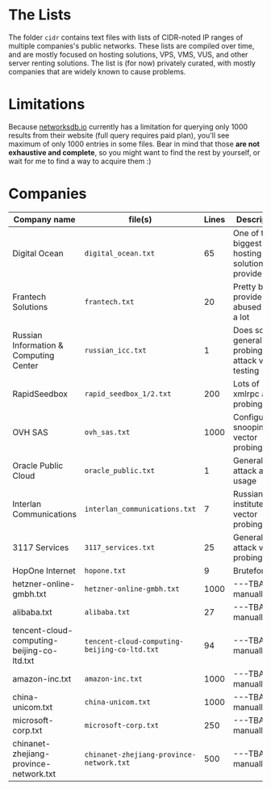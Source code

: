 # The Lists
The folder `cidr` contains text files with lists of CIDR-noted IP ranges of multiple companies's public networks. These lists are compiled over time, and are mostly focused on hosting solutions, VPS, VMS, VUS, and other server renting solutions. The list is (for now) privately curated, with mostly companies that are widely known to cause problems. 

# Limitations
Because [networksdb.io](https://networksdb.io) currently has a limitation for querying only 1000 results from their website (full query requires paid plan), you'll see maximum of only 1000 entries in some files. Bear in mind that those __are not exhaustive and complete__, so you might want to find the rest by yourself, or wait for me to find a way to acquire them :)

# Companies
| Company name | file(s) | Lines | Description |
| --- | --- | --- | --- |
| Digital Ocean | `digital_ocean.txt` | 65 | One of the biggest hosting solutions provider |
| Frantech Solutions | `frantech.txt` | 20 | Pretty big provider, abused quite a lot |
| Russian Information & Computing Center | `russian_icc.txt` | 1 | Does some general probing and attack vector testing |
| RapidSeedbox | `rapid_seedbox_1/2.txt` | 200 | Lots of xmlrpc and probing |
| OVH SAS | `ovh_sas.txt` | 1000 | Configuration snooping and vector probing |
| Oracle Public Cloud | `oracle_public.txt` | 1 | General attack and usage |
| Interlan Communications | `interlan_communications.txt` | 7 | Russian institute, vector probing |
| 3117 Services | `3117_services.txt` | 25 | General attack vector probing |
| HopOne Internet | `hopone.txt` | 9 | Bruteforcing |
| hetzner-online-gmbh.txt | `hetzner-online-gmbh.txt` | 1000 | ---TBA manually--- |
| alibaba.txt | `alibaba.txt` | 27 | ---TBA manually--- |
| tencent-cloud-computing-beijing-co-ltd.txt | `tencent-cloud-computing-beijing-co-ltd.txt` | 94 | ---TBA manually--- |
| amazon-inc.txt | `amazon-inc.txt` | 1000 | ---TBA manually--- |
| china-unicom.txt | `china-unicom.txt` | 1000 | ---TBA manually--- |
| microsoft-corp.txt | `microsoft-corp.txt` | 250 | ---TBA manually--- |
| chinanet-zhejiang-province-network.txt | `chinanet-zhejiang-province-network.txt` | 500 | ---TBA manually--- |
